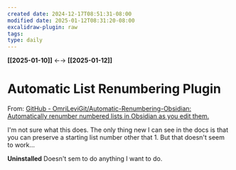```yaml
---
created date: 2024-12-17T08:51:31-08:00
modified date: 2025-01-12T08:31:20-08:00
excalidraw-plugin: raw
tags: 
type: daily
---
```

**[[2025-01-10]]** ←→ **[[2025-01-12]]**

# Automatic List Renumbering Plugin
From: [GitHub - OmriLeviGit/Automatic-Renumbering-Obsidian: Automatically renumber numbered lists in Obsidian as you edit them.](https://github.com/OmriLeviGit/Automatic-Renumbering-Obsidian)

I'm not sure what this does.  The only thing new I can see in the docs is that you can preserve a starting list number other that 1.  But that doesn't seem to work...

**Uninstalled**  Doesn't sem to do anything I want to do.



